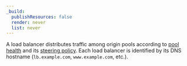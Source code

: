 ```yaml
---
_build:
  publishResources: false
  render: never
  list: never
---
```

A load balancer distributes traffic among origin pools according to [pool health](/understand-basics/health-details) and its [steering policy](/understand-basics/traffic-steering). Each load balancer is identified by its DNS hostname (`lb.example.com`, `www.example.com`, etc.).
